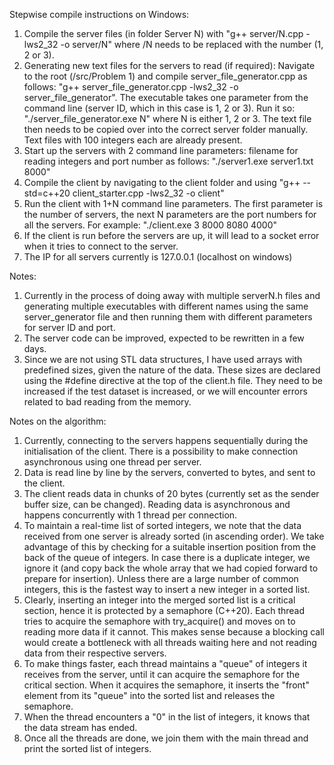 Stepwise compile instructions on Windows:
1. Compile the server files (in folder Server N) with "g++ server/N.cpp -lws2_32 -o server/N" where /N needs to be replaced with the number (1, 2 or 3).
2. Generating new text files for the servers to read (if required): Navigate to the root (/src/Problem 1) and compile server_file_generator.cpp as follows: "g++ server_file_generator.cpp -lws2_32 -o server_file_generator". The executable takes one parameter from the command line (server ID, which in this case is 1, 2 or 3). Run it so: "./server_file_generator.exe N" where N is either 1, 2 or 3. The text file then needs to be copied over into the correct server folder manually. Text files with 100 integers each are already present.
3. Start up the servers with 2 command line parameters: filename for reading integers and port number as follows: "./server1.exe server1.txt 8000"
4. Compile the client by navigating to the client folder and using "g++ --std=c++20 client_starter.cpp -lws2_32 -o client"
5. Run the client with 1+N command line parameters. The first parameter is the number of servers, the next N parameters are the port numbers for all the servers. For example: "./client.exe 3 8000 8080 4000"
6. If the client is run before the servers are up, it will lead to a socket error when it tries to connect to the server.
7. The IP for all servers currently is 127.0.0.1 (localhost on windows)

Notes:
1. Currently in the process of doing away with multiple serverN.h files and generating multiple executables with different names using the same server_generator file and then running them with different parameters for server ID and port.
2. The server code can be improved, expected to be rewritten in a few days.
3. Since we are not using STL data structures, I have used arrays with predefined sizes, given the nature of the data. These sizes are declared using the #define directive at the top of the client.h file. They need to be increased if the test dataset is increased, or we will encounter errors related to bad reading from the memory.

Notes on the algorithm:
1. Currently, connecting to the servers happens sequentially during the initialisation of the client. There is a possibility to make connection asynchronous using one thread per server.
2. Data is read line by line by the servers, converted to bytes, and sent to the client.
3. The client reads data in chunks of 20 bytes (currently set as the sender buffer size, can be changed). Reading data is asynchronous and happens concurrently with 1 thread per connection.
4. To maintain a real-time list of sorted integers, we note that the data received from one server is already sorted (in ascending order). We take advantage of this by checking for a suitable insertion position from the back of the queue of integers. In case there is a duplicate integer, we ignore it (and copy back the whole array that we had copied forward to prepare for insertion). Unless there are a large number of common integers, this is the fastest way to insert a new integer in a sorted list.
5. Clearly, inserting an integer into the merged sorted list is a critical section, hence it is protected by a semaphore (C++20). Each thread tries to acquire the semaphore with try_acquire() and moves on to reading more data if it cannot. This makes sense because a blocking call would create a bottleneck with all threads waiting here and not reading data from their respective servers.
6. To make things faster, each thread maintains a "queue" of integers it receives from the server, until it can acquire the semaphore for the critical section. When it acquires the semaphore, it inserts the "front" element from its "queue" into the sorted list and releases the semaphore.
7. When the thread encounters a "0" in the list of integers, it knows that the data stream has ended.
8. Once all the threads are done, we join them with the main thread and print the sorted list of integers.
